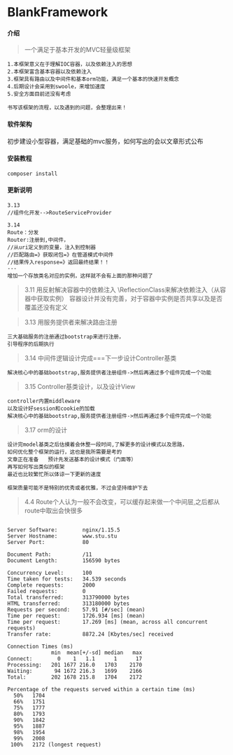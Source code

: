 # BlankFramework

#### 介绍
> 一个满足于基本开发的MVC轻量级框架

    1.本框架意义在于理解IOC容器，以及依赖注入的思想
    2.本框架富含基本容器以及依赖注入
    3.框架具有路由以及中间件和基本orm功能，满足一个基本的快速开发概念
    4.后期设计会采用到swoole，来增加速度
    5.安全方面目前还没有考虑
    
    书写该框架的流程，以及遇到的问题，会整理出来！

#### 软件架构
初步建设小型容器，满足基础的mvc服务，如何写出的会以文章形式公布


#### 安装教程

```
composer install
```

#### 更新说明
    3.13
    //组件化开发-->RouteServiceProvider
    
    3.14
    Route：分发
    Router:注册到,中间件，
    //从uri定义到的变量，注入到控制器
    //匹配路由=》获取闭包=》在管道模式中间件
    //结果传入response=》返回最终结果！！
    ---
    增加一个存放类名对应的实例，这样就不会有上面的那种问题了
    
> 3.11  用反射解决容器中的依赖注入
    \ReflectionClass来解决依赖注入（从容器中获取实例）
    容器设计并没有完善，对于容器中实例是否共享以及是否覆盖还没有定义

> 3.13 用服务提供者来解决路由注册

    三大基础服务的注册通过bootstrap来进行注册，
    引导程序的后期执行

> 3.14 中间件逻辑设计完成===下一步设计Controller基类

    解决核心中的基础bootstrap,服务提供者注册组件->然后再通过多个组件完成一个功能
    
> 3.15 Controller基类设计，以及设计View

    controller内置middleware
    以及设计好session和cookie的加载
    解决核心中的基础bootstrap,服务提供者注册组件->然后再通过多个组件完成一个功能
    
> 3.17 orm的设计

    设计完model基类之后估摸着会休整一段时间,了解更多的设计模式以及思路，
    如何优化整个框架的运行，这也是我所需要是考的
    文章正在准备   预计先发送基本的设计模式（门面等）
    再写如何写出类似的框架
    最近也比较繁忙所以体谅一下更新的速度
    
    框架质量可能不是特别的优秀或者优雅，不过会坚持维护下去
    
    
> 4.4 Route个人认为一般不会改变，可以缓存起来做一个中间层,之后都从route中取出会快很多
 


```ab

Server Software:        nginx/1.15.5
Server Hostname:        www.stu.stu
Server Port:            80

Document Path:          /11
Document Length:        156590 bytes

Concurrency Level:      100
Time taken for tests:   34.539 seconds
Complete requests:      2000
Failed requests:        0
Total transferred:      313790000 bytes
HTML transferred:       313180000 bytes
Requests per second:    57.91 [#/sec] (mean)
Time per request:       1726.934 [ms] (mean)
Time per request:       17.269 [ms] (mean, across all concurrent requests)
Transfer rate:          8872.24 [Kbytes/sec] received

Connection Times (ms)
              min  mean[+/-sd] median   max
Connect:        0    1   1.1      1      17
Processing:   201 1677 216.0   1703    2170
Waiting:       94 1672 216.3   1699    2166
Total:        202 1678 215.8   1704    2172

Percentage of the requests served within a certain time (ms)
  50%   1704
  66%   1751
  75%   1777
  80%   1793
  90%   1842
  95%   1887
  98%   1954
  99%   2008
 100%   2172 (longest request)

```